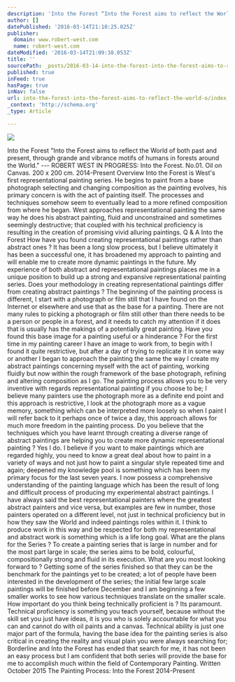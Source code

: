 ```yaml
---
description: 'Into the Forest “Into the Forest aims to reflect the World of both past and present, through grande and vibrance motifs of humans in forests around the World.” '
author: []
datePublished: '2016-03-14T21:10:25.025Z'
publisher:
  domain: www.robert-west.com
  name: robert-west.com
dateModified: '2016-03-14T21:09:38.053Z'
title: ''
sourcePath: _posts/2016-03-14-into-the-forest-into-the-forest-aims-to-reflect-the-world-o.md
published: true
inFeed: true
hasPage: true
inNav: false
url: into-the-forest-into-the-forest-aims-to-reflect-the-world-o/index.html
_context: 'http://schema.org'
_type: Article

---
```

![](http://static1.squarespace.com/static/54b2ceebe4b0a4c43d39966f/5627fd78e4b001a55c390154/5627fdb0e4b0ce3c68b7f84b/1445462654792/Robert%2BWest.%2BInto%2Bthe%2BForest.%2BNo.01.%2BIn%2BProgress.%2B02.jpg?format=2500w)

Into the Forest "Into the Forest aims to reflect the World of both past and present, through grande and vibrance motifs of humans in forests around the World." --- ROBERT WEST IN PROGRESS: Into the Forest. No.01\. Oil on Canvas. 200 x 200 cm. 2014-Present Overview Into the Forest is West's first representational painting series. He begins to paint from a base photograph selecting and changing composition as the painting evolves, his primary concern is with the act of painting itself. The processes and techniques somehow seem to eventually lead to a more refined composition from where he began. West approaches representational painting the same way he does his abstract painting, fluid and unconstrained and sometimes seemingly destructive; that coupled with his technical proficiency is resulting in the creation of promising vivid alluring paintings.  Q & A Into the Forest How have you found creating representational paintings rather than abstract ones ? It has been a long slow process, but I believe ultimately it has been a successful one, it has broadened my approach to painting and will enable me to create more dynamic paintings in the future. My experience of both abstract and representational paintings places me in a unique position to build up a strong and expansive representational painting series. Does your methodology in creating representational paintings differ from creating abstract paintings ? The beginning of the painting process is different, I start with a photograph or film still that I have found on the Internet or elsewhere and use that as the base for a painting. There are not many rules to picking a photograph or film still other than there needs to be a person or people in a forest, and it needs to catch my attention if it does that is usually has the makings of a potentially great painting. Have you found this base image for a painting useful or a hinderance ? For the first time in my painting career I have an image to work from, to begin with I found it quite restrictive, but after a day of trying to replicate it in some way or another I began to approach the painting the same the way I create my abstract paintings concerning myself with the act of painting, working fluidly but now within the rough framework of the base photograph, refining and altering composition as I go.  The painting process allows you to be very inventive with regards representational painting if you choose to be; I believe many painters use the photograph more as a definite end point and this approach is restrictive, I look at the photograph more as a vague memory, something which can be interpreted more loosely so when I paint I will refer back to it perhaps once of twice a day, this approach allows for much more freedom in the painting process. Do you believe that the techniques which you have learnt through creating a diverse range of abstract paintings are helping you to create more dynamic representational painting ? Yes I do. I believe if you want to make paintings which are regarded highly, you need to know a great deal about how to paint in a variety of ways and not just how to paint a singular style repeated time and again; deepened my knowledge pool is something which has been my primary focus for the last seven years. I now possess a comprehensive understanding of the painting language which has been the result of long and difficult process of producing my experimental abstract paintings. I have always said the best representational painters where the greatest abstract painters and vice versa, but examples are few in number, those painters operated on a different level, not just in technical proficiency but in how they saw the World and indeed paintings roles within it. I think to produce work in this way and be respected for both my representational and abstract work is something which is a life long goal.  What are the plans for the Series ? To create a painting series that is large in number and for the most part large in scale; the series aims to be bold, colourful, compositionally strong and fluid in its execution.  What are you most looking forward to ? Getting some of the series finished so that they can be the benchmark for the paintings yet to be created; a lot of people have been interested in the development of the series; the initial few large scale paintings will be finished before December and I am beginning a few smaller works to see how various techniques translate on the smaller scale. How important do you think being technically proficient is ?  Its paramount. Technical proficiency is something you teach yourself, because without the skill set you just have ideas, it is you who is solely accountable for what you can and cannot do with oil paints and a canvas. Technical ability is just one major part of the formula, having the base idea for the painting series is also critical in creating the reality and visual plain you were always searching for; Borderline and Into the Forest has ended that search for me, it has not been an easy process but I am confident that both series will provide the base for me to accomplish much within the field of Contemporary Painting.  Written October 2015 The Painting Process: Into the Forest 2014-Present